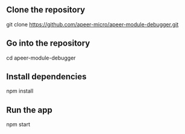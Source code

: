 ## Clone the repository
git clone https://github.com/apeer-micro/apeer-module-debugger.git

## Go into the repository
cd apeer-module-debugger

## Install dependencies
npm install

## Run the app
npm start
